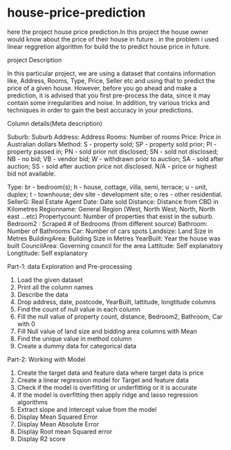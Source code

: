 # house-price-prediction 
here the project house price prediction.In this project the house owner would know about the price of their house in future . 
in the problem i used linear reggretion algorithm for build the to predict house price in future.

project Description

In this particular project, we are using a dataset that contains information like, Address, Rooms, Type, Price, Seller etc and using that to predict the price of a given house. 
However, before you go ahead and make a prediction, it is advised that you first pre-process the data, since it may contain some irregularities and noise. In addition, try various tricks and techniques in order to gain the best accuracy in your predictions.

Column details(Meta description)

Suburb: Suburb
Address: Address
Rooms: Number of rooms
Price: Price in Australian dollars
Method:
S - property sold;
SP - property sold prior;
PI - property passed in;
PN - sold prior not disclosed;
SN - sold not disclosed;
NB - no bid;
VB - vendor bid;
W - withdrawn prior to auction;
SA - sold after auction;
SS - sold after auction price not disclosed.
N/A - price or highest bid not available.

Type:
br - bedroom(s);
h - house, cottage, villa, semi, terrace;
u - unit, duplex;
t - townhouse;
dev site - development site;
o res - other residential.
SellerG: Real Estate Agent
Date: Date sold
Distance: Distance from CBD in Kilometres
Regionname: General Region (West, North West, North, North east …etc)
Propertycount: Number of properties that exist in the suburb.
Bedroom2 : Scraped # of Bedrooms (from different source)
Bathroom: Number of Bathrooms
Car: Number of cars spots
Landsize: Land Size in Metres
BuildingArea: Building Size in Metres
YearBuilt: Year the house was built
CouncilArea: Governing council for the area
Lattitude: Self explanatory
Longtitude: Self explanatory

Part-1: data Exploration and Pre-processing

1) Load the given dataset 
2) Print all the column names 
3) Describe the data 
4) Drop address, date, postcode, YearBuilt, lattitude, longtitude columns 
5) Find the count of null value in each column 
6) Fill the null value of property count, distance, Bedroom2, Bathroom, Car with 0
7) Fill Null value of land size and bidding area columns with Mean 
8) Find the unique value in method column 
9) Create a dummy data for categorical data 

Part-2: Working with Model 
1) Create the target data and feature data where target data is price 
2) Create a linear regression model for Target and feature data 
3) Check if the model is overfitting or underfitting or it is accurate 
4) If the model is overfitting then apply ridge and lasso regression algorithms 
5) Extract slope and intercept value from the model 
6) Display Mean Squared Error 
7) Display Mean Absolute Error 
8) Display Root mean Squared error 
9) Display R2 score 

